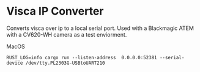 # Visca IP Converter
Converts visca over ip to a local serial port. Used with a Blackmagic ATEM with a CV620-WH camera as a test enviorment.


MacOS
```
RUST_LOG=info cargo run --listen-address  0.0.0.0:52381 --serial-device /dev/tty.PL2303G-USBtoUART210
```
